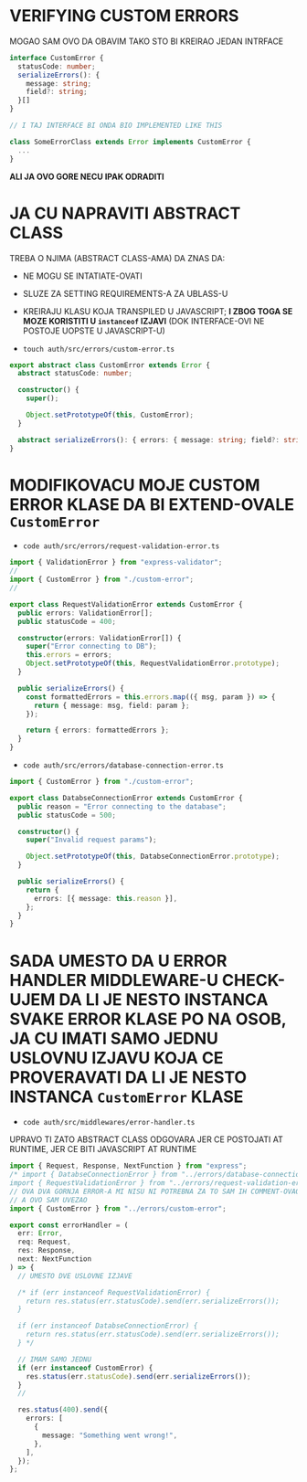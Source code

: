 # VERIFYING CUSTOM ERRORS

MOGAO SAM OVO DA OBAVIM TAKO STO BI KREIRAO JEDAN INTRFACE

```ts
interface CustomError {
  statusCode: number;
  serializeErrors(): {
    message: string;
    field?: string; 
  }[]
}

// I TAJ INTERFACE BI ONDA BIO IMPLEMENTED LIKE THIS

class SomeErrorClass extends Error implements CustomError {
  ...
}
```

**ALI JA OVO GORE NECU IPAK ODRADITI**

# JA CU NAPRAVITI ABSTRACT CLASS

TREBA O NJIMA (ABSTRACT CLASS-AMA) DA ZNAS DA:
- NE MOGU SE INTATIATE-OVATI
- SLUZE ZA SETTING REQUIREMENTS-A ZA UBLASS-U
- KREIRAJU KLASU KOJA TRANSPILED U JAVASCRIPT; **I ZBOG TOGA SE MOZE KORISTITI U `instanceof` IZJAVI** (DOK INTERFACE-OVI NE POSTOJE UOPSTE U JAVASCRIPT-U)

- `touch auth/src/errors/custom-error.ts`

```ts
export abstract class CustomError extends Error {
  abstract statusCode: number;

  constructor() {
    super();

    Object.setPrototypeOf(this, CustomError);
  }

  abstract serializeErrors(): { errors: { message: string; field?: string }[] };
}

```

# MODIFIKOVACU MOJE CUSTOM ERROR KLASE DA BI EXTEND-OVALE `CustomError`

- `code auth/src/errors/request-validation-error.ts`

```ts
import { ValidationError } from "express-validator";
//
import { CustomError } from "./custom-error";
//

export class RequestValidationError extends CustomError {
  public errors: ValidationError[];
  public statusCode = 400;

  constructor(errors: ValidationError[]) {
    super("Error connecting to DB");
    this.errors = errors;
    Object.setPrototypeOf(this, RequestValidationError.prototype);
  }

  public serializeErrors() {
    const formattedErrors = this.errors.map(({ msg, param }) => {
      return { message: msg, field: param };
    });

    return { errors: formattedErrors };
  }
}
```

- `code auth/src/errors/database-connection-error.ts`

```ts
import { CustomError } from "./custom-error";

export class DatabseConnectionError extends CustomError {
  public reason = "Error connecting to the database";
  public statusCode = 500;

  constructor() {
    super("Invalid request params");

    Object.setPrototypeOf(this, DatabseConnectionError.prototype);
  }

  public serializeErrors() {
    return {
      errors: [{ message: this.reason }],
    };
  }
}
```

# SADA UMESTO DA U ERROR HANDLER MIDDLEWARE-U CHECK-UJEM DA LI JE NESTO INSTANCA SVAKE ERROR KLASE PO NA OSOB, JA CU IMATI SAMO JEDNU USLOVNU IZJAVU KOJA CE PROVERAVATI DA LI JE NESTO INSTANCA `CustomError` KLASE

- `code auth/src/middlewares/error-handler.ts`

UPRAVO TI ZATO ABSTRACT CLASS ODGOVARA JER CE POSTOJATI AT RUNTIME, JER CE BITI JAVASCRIPT AT RUNTIME

```ts
import { Request, Response, NextFunction } from "express";
/* import { DatabseConnectionError } from "../errors/database-connection-error";
import { RequestValidationError } from "../errors/request-validation-error"; */
// OVA DVA GORNJA ERROR-A MI NISU NI POTREBNA ZA TO SAM IH COMMENT-OVAO OUT
// A OVO SAM UVEZAO
import { CustomError } from "../errors/custom-error";

export const errorHandler = (
  err: Error,
  req: Request,
  res: Response,
  next: NextFunction
) => {
  // UMESTO DVE USLOVNE IZJAVE

  /* if (err instanceof RequestValidationError) {
    return res.status(err.statusCode).send(err.serializeErrors());
  }

  if (err instanceof DatabseConnectionError) {
    return res.status(err.statusCode).send(err.serializeErrors());
  } */

  // IMAM SAMO JEDNU
  if (err instanceof CustomError) {
    res.status(err.statusCode).send(err.serializeErrors());
  }
  //

  res.status(400).send({
    errors: [
      {
        message: "Something went wrong!",
      },
    ],
  });
};
```
